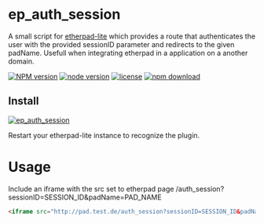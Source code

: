 ep_auth_session
=============

A small script for [etherpad-lite](https://github.com/ether/etherpad-lite) which provides a route that authenticates the user with the provided sessionID parameter and redirects to the given padName.
Usefull when integrating etherpad in a application on a another domain.

[![NPM version][npm-image]][npm-url]
[![node version][node-image]][node-url]
[![license][license-image]][license-url]
[![npm download][download-image]][download-url]

[npm-image]: http://img.shields.io/npm/v/ep_auth_session.svg?style=flat-square
[npm-url]: http://www.npmjs.com/package/ep_auth_session
[node-image]: https://img.shields.io/badge/node.js-%3E=_0.10-green.svg?style=flat-square
[node-url]: http://nodejs.org/download/
[license-image]: https://img.shields.io/npm/l/ep_auth_session.svg?style=flat-square
[license-url]: https://www.npmjs.com/package/ep_auth_session
[download-image]: https://img.shields.io/npm/dt/ep_auth_session.svg?style=flat-square
[download-url]: https://www.npmjs.com/package/ep_auth_session


## Install
[![ep_auth_session](https://nodei.co/npm/ep_auth_session.png)](https://www.npmjs.com/package/ep_auth_session)

Restart your etherpad-lite instance to recognize the plugin.

# Usage
Include an iframe with the src set to etherpad page /auth_session?sessionID=SESSION_ID&padName=PAD_NAME
```html
<iframe src="http://pad.test.de/auth_session?sessionID=SESSION_ID&padName=PAD_NAME" width="600" height="400"></iframe>
```
